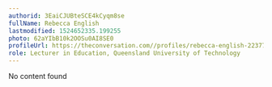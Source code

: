 ```yaml
---
authorid: 3EaiCJUBteSCE4kCyqm8se
fullName: Rebecca English
lastmodified: 1524652335.199255
photo: 62aYIbB10k2OOSu0AI8SE0
profileUrl: https://theconversation.com//profiles/rebecca-english-22377
role: Lecturer in Education, Queensland University of Technology
---
```

No content found